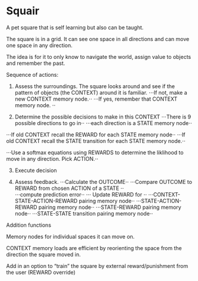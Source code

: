 # Squair

A pet square that is self learning but also can be taught.

The square is in a grid. It can see one space in all directions and can move one space in any direction.  

The idea is for it to only know to navigate the world, assign value to objects and remember the past. 

Sequence of actions:

1. Assess the surroundings. The square looks around and see if the pattern of objects (the CONTEXT) around it is familiar. 
⋅⋅⋅If not, make a new CONTEXT memory node.⋅⋅
⋅⋅⋅If yes, remember that CONTEXT memory node. ⋅⋅

2. Determine the possible decisions to make in this CONTEXT
⋅⋅⋅There is 9 possible directions to go in⋅⋅
⋅⋅⋅each direction is a STATE memory node⋅⋅
    
⋅⋅⋅If old CONTEXT recall the REWARD for each STATE memory node⋅⋅
⋅⋅⋅If old CONTEXT recall the STATE transition for each STATE memory node.⋅⋅

⋅⋅⋅Use a softmax equations using REWARDS to determine the liklihood to move in any direction. Pick ACTION.⋅⋅

3. Execute decision

4. Assess feedback. 
⋅⋅⋅Calculate the OUTCOME⋅⋅
⋅⋅⋅Compare OUTCOME to REWARD from chosen ACTION of a STATE   ⋅⋅  
⋅⋅⋅compute prediction error⋅⋅
⋅⋅⋅ Update REWARD for ⋅⋅
⋅⋅⋅CONTEXT-STATE-ACTION-REWARD pairing memory node⋅⋅
⋅⋅⋅STATE-ACTION-REWARD pairing memory node⋅⋅
⋅⋅⋅STATE-REWARD pairing memory node⋅⋅
⋅⋅⋅STATE-STATE transition pairing memory node⋅⋅


Addition functions

Memory nodes for individual spaces it can move on. 

CONTEXT memory loads are efficient by reorienting the space from the direction the square moved in. 

Add in an option to “train” the square by external reward/punishment from the user (REWARD override)
